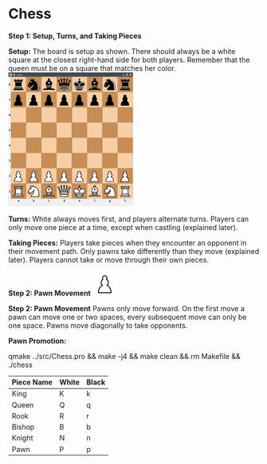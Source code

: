# Chess

**Step 1: Setup, Turns, and Taking Pieces**

**Setup:**
The board is setup as shown. There should always be a white square at the closest right-hand side for both players.
Remember that the queen must be on a square that matches her color.
<img src="https://github.com/vkovsh/Chess/blob/main/chess_view.png" width="250"/>

**Turns:**
White always moves first, and players alternate turns. Players can only move one piece at a time, except when castling (explained later).

**Taking Pieces:**
Players take pieces when they encounter an opponent in their movement path. Only pawns take differently than they move (explained later).
Players cannot take or move through their own pieces.

__**Step 2: Pawn Movement**__
<img src="https://github.com/vkovsh/Chess/blob/main/icons/white_pawn.png" width="50"/>

**Step 2: Pawn Movement**
Pawns only move forward. On the first move a pawn can move one or two spaces, every subsequent move can only be one space.
Pawns move diagonally to take opponents.

**Pawn Promotion:**


qmake ../src/Chess.pro && make -j4 && make clean && rm Makefile && ./chess

| Piece Name | White | Black |
| --- | --- | --- |
| King | K | k |
| Queen | Q | q |
| Rook | R | r |
| Bishop | B | b |
| Knight | N | n |
| Pawn | P | p |